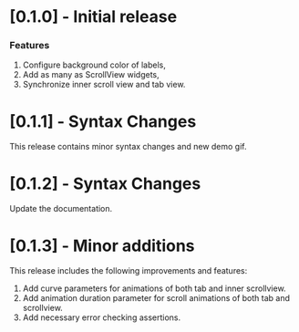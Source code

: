 # [0.1.0] - Initial release

### Features
1. Configure background color of labels,
2. Add as many as ScrollView widgets,
3. Synchronize inner scroll view and tab view.


# [0.1.1] - Syntax Changes

This release contains minor syntax changes and new demo gif.

# [0.1.2] - Syntax Changes

Update the documentation.

# [0.1.3] - Minor additions

This release includes the following improvements and features:

1. Add curve parameters for animations of both tab and inner scrollview.
2. Add animation duration parameter for scroll animations of both tab and scrollview.
3. Add necessary error checking assertions.


